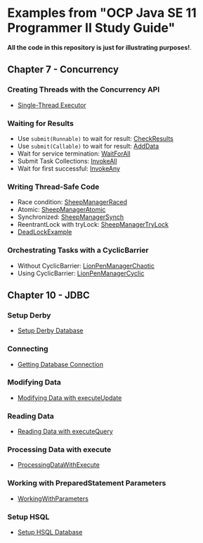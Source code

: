 # Examples from "OCP Java SE 11 Programmer II Study Guide"

__All the code in this repository is just for illustrating purposes!__.

## Chapter 7 - Concurrency

### Creating Threads with the Concurrency API
* [Single-Thread Executor](src/main/java/learn/ocp/progr2/ch07concurrency/ZooInfo.java)

### Waiting for Results
* Use `submit(Runnable)` to wait for result: [CheckResults](src/main/java/learn/ocp/progr2/ch07concurrency/CheckResults.java)
* Use `submit(Callable)` to wait for result: [AddData](src/main/java/learn/ocp/progr2/ch07concurrency/AddData.java)
* Wait for service termination: [WaitForAll](src/main/java/learn/ocp/progr2/ch07concurrency/WaitForAll.java)
* Submit Task Collections: [InvokeAll](src/main/java/learn/ocp/progr2/ch07concurrency/InvokeAll.java)
* Wait for first successful: [InvokeAny](src/main/java/learn/ocp/progr2/ch07concurrency/InvokeAny.java)

### Writing Thread-Safe Code
* Race condition: [SheepManagerRaced](src/main/java/learn/ocp/progr2/ch07concurrency/SheepManagerRaced.java)
* Atomic: [SheepManagerAtomic](src/main/java/learn/ocp/progr2/ch07concurrency/SheepManagerAtomic.java)
* Synchronized: [SheepManagerSynch](src/main/java/learn/ocp/progr2/ch07concurrency/SheepManagerSynch.java)
* ReentrantLock with tryLock: [SheepManagerTryLock](src/main/java/learn/ocp/progr2/ch07concurrency/SheepManagerTryLock.java)
* [DeadLockExample](src/main/java/learn/ocp/progr2/ch07concurrency/DeadLockExample.java)

### Orchestrating Tasks with a CyclicBarrier
* Without CyclicBarrier: [LionPenManagerChaotic](src/main/java/learn/ocp/progr2/ch07concurrency/LionPenManagerChaotic.java)
* Using CyclicBarrier: [LionPenManagerCyclic](src/main/java/learn/ocp/progr2/ch07concurrency/LionPenManagerCyclic.java)


## Chapter 10 - JDBC

### Setup Derby
* [Setup Derby Database](src/main/java/learn/ocp/progr2/ch10jdbc/SetupDerbyDatabase.java)

### Connecting
* [Getting Database Connection](src/main/java/learn/ocp/progr2/ch10jdbc/GettingDbConnection.java)

### Modifying Data
* [Modifying Data with executeUpdate](src/main/java/learn/ocp/progr2/ch10jdbc/ModifyingDataWithExecuteUpdate.java)

### Reading Data
* [Reading Data with executeQuery](src/main/java/learn/ocp/progr2/ch10jdbc/ReadingDataWithExecuteQuery.java)

### Processing Data with execute
* [ProcessingDataWithExecute](src/main/java/learn/ocp/progr2/ch10jdbc/ProcessingDataWithExecute.java)

### Working with PreparedStatement Parameters
* [WorkingWithParameters](src/main/java/learn/ocp/progr2/ch10jdbc/WorkingWithParameters.java)

### Setup HSQL
* [Setup HSQL Database](src/main/java/learn/ocp/progr2/ch10jdbc/SetupHsqlDatabase.java)
